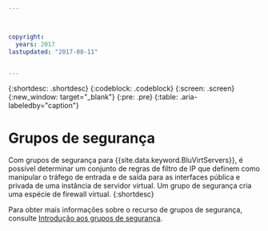 ```yaml
---



copyright:
  years: 2017
lastupdated: "2017-08-11"


---
```


{:shortdesc: .shortdesc}
{:codeblock: .codeblock}
{:screen: .screen}
{:new_window: target="_blank"}
{:pre: .pre}
{:table: .aria-labeledby="caption"}


# Grupos de segurança

Com grupos de segurança para {{site.data.keyword.BluVirtServers}}, é possível determinar um conjunto de regras de filtro de IP que definem como manipular o tráfego de entrada
e de saída para as interfaces pública e privada de uma instância de servidor virtual. Um grupo de segurança cria uma espécie de firewall virtual.
{:shortdesc}

Para obter mais informações sobre o recurso de grupos de segurança, consulte [Introdução aos grupos de segurança](/docs/infrastructure/security-groups/sg_index.html).

